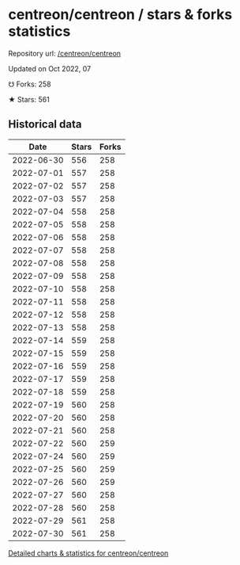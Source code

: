 # centreon/centreon / stars & forks statistics

Repository url: [/centreon/centreon](https://github.com/centreon/centreon)

Updated on Oct 2022, 07

☋ Forks: 258

★ Stars: 561

## Historical data
| Date | Stars | Forks |
|------|-------|-------|
| 2022-06-30 | 556 | 258 | 
| 2022-07-01 | 557 | 258 | 
| 2022-07-02 | 557 | 258 | 
| 2022-07-03 | 557 | 258 | 
| 2022-07-04 | 558 | 258 | 
| 2022-07-05 | 558 | 258 | 
| 2022-07-06 | 558 | 258 | 
| 2022-07-07 | 558 | 258 | 
| 2022-07-08 | 558 | 258 | 
| 2022-07-09 | 558 | 258 | 
| 2022-07-10 | 558 | 258 | 
| 2022-07-11 | 558 | 258 | 
| 2022-07-12 | 558 | 258 | 
| 2022-07-13 | 558 | 258 | 
| 2022-07-14 | 559 | 258 | 
| 2022-07-15 | 559 | 258 | 
| 2022-07-16 | 559 | 258 | 
| 2022-07-17 | 559 | 258 | 
| 2022-07-18 | 559 | 258 | 
| 2022-07-19 | 560 | 258 | 
| 2022-07-20 | 560 | 258 | 
| 2022-07-21 | 560 | 258 | 
| 2022-07-22 | 560 | 259 | 
| 2022-07-24 | 560 | 259 | 
| 2022-07-25 | 560 | 259 | 
| 2022-07-26 | 560 | 259 | 
| 2022-07-27 | 560 | 258 | 
| 2022-07-28 | 560 | 258 | 
| 2022-07-29 | 561 | 258 | 
| 2022-07-30 | 561 | 258 | 


[Detailed charts & statistics for centreon/centreon](https://reviewgithub.com/rep/centreon/centreon)
